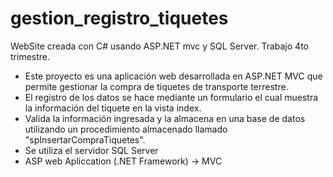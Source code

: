 # gestion_registro_tiquetes
WebSite creada con C# usando ASP.NET mvc y SQL Server. Trabajo 4to trimestre.
- Este proyecto es una aplicación web desarrollada en ASP.NET MVC que permite gestionar la compra de tiquetes de transporte terrestre.
- El registro de los datos se hace mediante un formulario el cual muestra la información del tiquete en la vista index.
- Valida la información ingresada y la almacena en una base de datos utilizando un procedimiento almacenado llamado "spInsertarCompraTiquetes".
- Se utiliza el servidor SQL Server
- ASP web Apliccation (.NET Framework) -> MVC

